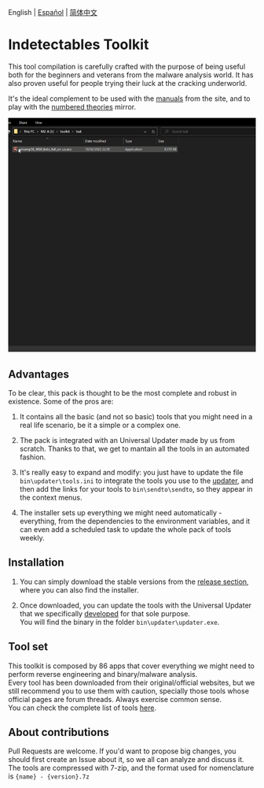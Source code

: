 English | [Español](README.ES.md) | [简体中文](README.zh_CN.md)

# Indetectables Toolkit

This tool compilation is carefully crafted with the purpose of being useful both for the beginners and veterans from the malware analysis world. It has also proven useful for people trying their luck at the cracking underworld.

It's the ideal complement to be used with the [manuals](https://github.com/indetectables-net/manuals) from the site, and to play with the [numbered theories](https://github.com/indetectables-net/teorias-numeradas) mirror.

![](assets/demo.gif)


## Advantages

To be clear, this pack is thought to be the most complete and robust in existence. Some of the pros are:

1. It contains all the basic (and not so basic) tools that you might need in a real life scenario, be it a simple or a complex one.

2. The pack is integrated with an Universal Updater made by us from scratch. Thanks to that, we get to mantain all the tools in an automated fashion.

3. It's really easy to expand and modify: you just have to update the file `bin\updater\tools.ini` to integrate the tools you use to the [updater](https://github.com/xchwarze/universal-tool-updater), and then add the links for your tools to `bin\sendto\sendto`, so they appear in the context menus.

4. The installer sets up everything we might need automatically - everything, from the dependencies to the environment variables, and it can even add a scheduled task to update the whole pack of tools weekly.


## Installation

1. You can simply download the stable versions from the [release section](https://github.com/indetectables-net/toolkit/releases), where you can also find the installer.

2. Once downloaded, you can update the tools with the Universal Updater that we specifically [developed](https://github.com/xchwarze/universal-tool-updater) for that sole purpose. <br/>
You will find the binary in the folder `bin\updater\updater.exe`.


## Tool set

This toolkit is composed by 86 apps that cover everything we might need to perform reverse engineering and binary/malware analysis. <br/>
Every tool has been downloaded from their original/official websites, but we still recommend you to use them with caution, specially those tools whose official pages are forum threads. Always exercise common sense. <br/>
You can check the complete list of tools [here](TOOLS.md).


## About contributions

Pull Requests are welcome. If you'd want to propose big changes, you should first create an Issue about it, so we all can analyze and discuss it. The tools are compressed with 7-zip, and the format used for nomenclature is `{name} - {version}.7z`
